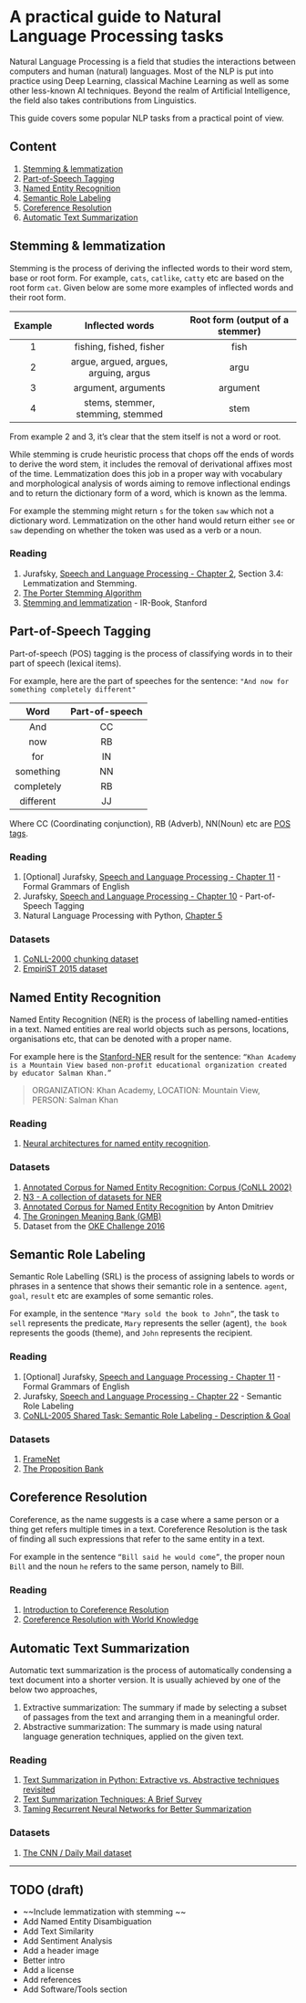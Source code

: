 # A practical guide to Natural Language Processing tasks

Natural Language Processing is a field that studies the interactions between computers and human (natural) languages. Most of the NLP is put into practice using Deep Learning, classical Machine Learning as well as some other less-known AI techniques. Beyond the realm of Artificial Intelligence, the field also takes contributions from Linguistics. 

This guide covers some popular NLP tasks from a practical point of view.

## Content
1. [Stemming & lemmatization](#Stemming-&-lemmatization)
2. [Part-of-Speech Tagging](#part-of-speech-tagging)
3. [Named Entity Recognition](#named-entity-recognition)
4. [Semantic Role Labeling](#semantic-role-labeling)
5. [Coreference Resolution](#coreference-resolution)
6. [Automatic Text Summarization](#automatic-text-summarization)

## Stemming & lemmatization
Stemming is the process of deriving the inflected words to their word stem, base or root form. 
For example, `cats`, `catlike`, `catty` etc are based on the root form `cat`. 
Given below are some more examples of inflected words and their root form.

| Example |            Inflected words            | Root form (output of a stemmer) |
|:-------:|:-------------------------------------:|:-------------------------------:|
|    1    |        fishing, fished, fisher        |               fish              |
|    2    | argue, argued, argues, arguing, argus |               argu              |
|    3    |          argument, arguments          |             argument            |
|    4    |   stems, stemmer, stemming, stemmed   |               stem              |

From example 2 and 3, it’s clear that the stem itself is not a word or root.

While stemming is crude heuristic process that chops off the ends of words to derive the word stem, it includes the removal of derivational affixes most of the time. Lemmatization does this job in a proper way with vocabulary and morphological analysis of words aiming to remove inflectional endings and to return the dictionary form of a word, which is known as the lemma.

For example the stemming might return `s` for the token `saw` which not a dictionary word. Lemmatization on the other hand would return either `see` or `saw` depending on whether the token was used as a verb or a noun.

### Reading
1. Jurafsky, [Speech and Language Processing - Chapter 2](https://web.stanford.edu/~jurafsky/slp3/2.pdf), Section 3.4: Lemmatization and Stemming.
2. [The Porter Stemming Algorithm](snowball.tartarus.org/algorithms/porter/stemmer.html)
3. [Stemming and lemmatization](https://nlp.stanford.edu/IR-book/html/htmledition/stemming-and-lemmatization-1.html) - IR-Book, Stanford

## Part-of-Speech Tagging
Part-of-speech (POS) tagging is the process of classifying words in to their part of speech (lexical items). 

For example, here are the part of speeches for the sentence: 
`"And now for something completely different"`

|    Word    | Part-of-speech |
|:----------:|:--------------:|
|     And    |       CC       |
|     now    |       RB       |
|     for    |       IN       |
|  something |       NN       |
| completely |       RB       |
|  different |       JJ       |

Where CC (Coordinating conjunction), RB (Adverb), NN(Noun) etc are [POS tags](https://cs.nyu.edu/grishman/jet/guide/PennPOS.html).

### Reading
1. [Optional] Jurafsky, [Speech and Language Processing - Chapter 11](https://web.stanford.edu/~jurafsky/slp3/11.pdf) - Formal Grammars of English
2. Jurafsky, [Speech and Language Processing - Chapter 10](https://web.stanford.edu/~jurafsky/slp3/10.pdf) - Part-of-Speech Tagging
3. Natural Language Processing with Python, [Chapter 5](http://www.nltk.org/book/ch05.html)

### Datasets
1. [CoNLL-2000 chunking dataset](https://www.clips.uantwerpen.be/conll2000/chunking/)
2. [EmpiriST 2015 dataset](https://sites.google.com/site/empirist2015/home/shared-task-data)

## Named Entity Recognition
Named Entity Recognition (NER) is the process of labelling named-entities in a text. 
Named entities are real world objects such as persons, locations, organisations etc, that can be denoted with a proper name.

For example here is the [Stanford-NER](https://nlp.stanford.edu/software/CRF-NER.html) result for the sentence: `“Khan Academy is a Mountain View based non-profit educational organization created by educator Salman Khan.”`

> ORGANIZATION: Khan Academy,
> LOCATION: Mountain View,
> PERSON: Salman Khan

### Reading
1.  [Neural architectures for named entity recognition](https://arxiv.org/pdf/1603.01360.pdf).

### Datasets
1. [Annotated Corpus for Named Entity Recognition: Corpus (CoNLL 2002)](https://www.kaggle.com/abhinavwalia95/entity-annotated-corpus)
2. [N3 - A collection of datasets for NER](https://github.com/dice-group/n3-collection)
3. [Annotated Corpus for Named Entity Recognition](https://www.kaggle.com/velavok/nercorpus) by Anton Dmitriev
4. [The Groningen Meaning Bank (GMB)](http://gmb.let.rug.nl/)
5. Dataset from the [OKE Challenge 2016](https://github.com/anuzzolese/oke-challenge-2016)


## Semantic Role Labeling

Semantic Role Labelling (SRL) is the process of assigning labels to words or phrases in a sentence that shows their semantic role
in a sentence. `agent`, `goal`,  `result` etc are examples of some semantic roles.

For example, in the sentence `"Mary sold the book to John”`, the task `to sell` represents the predicate, `Mary` represents 
the seller (agent), `the book` represents the goods (theme), and `John` represents the recipient.

### Reading
1. [Optional] Jurafsky, [Speech and Language Processing - Chapter 11](https://web.stanford.edu/~jurafsky/slp3/11.pdf) - Formal Grammars of English
2. Jurafsky, [Speech and Language Processing - Chapter 22](https://web.stanford.edu/~jurafsky/slp3/22.pdf) - Semantic Role Labeling
3. [CoNLL-2005 Shared Task: Semantic Role Labeling - Description & Goal](www.lsi.upc.es/~srlconll/spec.html)

### Datasets
1. [FrameNet](https://framenet.icsi.berkeley.edu/fndrupal/)
2. [The Proposition Bank](https://propbank.github.io/)

## Coreference Resolution

Coreference, as the name suggests is a case where a same person or a thing get refers multiple times in a text. 
Coreference Resolution is the task of finding all such expressions that refer to the same entity in a text.

For example in the sentence `“Bill said he would come”`, the proper noun `Bill` and the noun `he` refers to the 
same person, namely to Bill.

### Reading
1. [Introduction to Coreference Resolution](http://www-labs.iro.umontreal.ca/~felipe/IFT6010-Hiver2015/Presentations/Abbas-Coreference.pdf)
2. [Coreference Resolution with World Knowledge](http://www.aclweb.org/anthology/P11-1082)

## Automatic Text Summarization
Automatic text summarization is the process of automatically condensing a text document into a shorter 
version. It is usually achieved by one of the below two approaches,
1. Extractive summarization: The summary if made by selecting a subset of passages from the text and arranging them in a meaningful order.
2. Abstractive summarization: The summary is made using natural language generation techniques, applied on the given text.

### Reading
1. [Text Summarization in Python: Extractive vs. Abstractive techniques revisited](https://rare-technologies.com/text-summarization-in-python-extractive-vs-abstractive-techniques-revisited/)
2. [Text Summarization Techniques: A Brief Survey](https://arxiv.org/pdf/1707.02268.pdf)
3. [Taming Recurrent Neural Networks for Better Summarization](www.abigailsee.com/2017/04/16/taming-rnns-for-better-summarization.html)

### Datasets
1. [The CNN / Daily Mail dataset](https://github.com/abisee/cnn-dailymail)

---

## TODO (draft)
- ~~Include lemmatization with stemming ~~
- Add Named Entity Disambiguation
- Add Text Similarity
- Add Sentiment Analysis
- Add a header image
- Better intro
- Add a license
- Add references
- Add Software/Tools section


